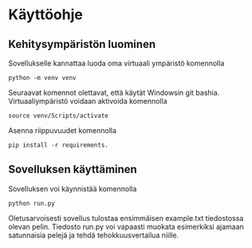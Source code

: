 # Käyttöohje

## Kehitysympäristön luominen

Sovellukselle kannattaa luoda oma virtuaali ympäristö komennolla

    python -m venv venv

Seuraavat komennot olettavat, että käytät Windowsin git bashia. Virtuaaliympäristö voidaan aktivoida komennolla

    source venv/Scripts/activate

Asenna riippuvuudet komennolla

    pip install -r requirements.
    
## Sovelluksen käyttäminen

Sovelluksen voi käynnistää komennolla

    python run.py

Oletusarvoisesti sovellus tulostaa ensimmäisen example.txt tiedostossa olevan pelin. Tiedosto run.py voi vapaasti muokata esimerkiksi ajamaan satunnaisia pelejä ja tehdä tehokkuusvertailua niille.